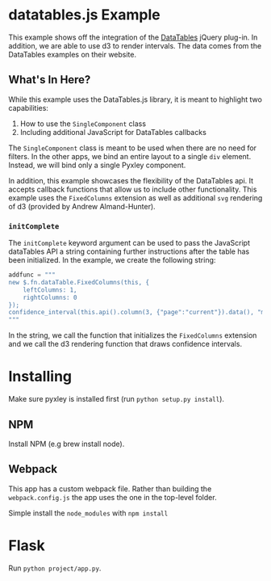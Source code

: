# datatables.js Example
This example shows off the integration of the [DataTables](https://www.datatables.net/) jQuery plug-in. In addition, we are able to use d3 to render intervals. The data comes from the DataTables examples on their website.

## What's In Here?
While this example uses the DataTables.js library, it is
meant to highlight two capabilities:

1. How to use the `SingleComponent` class  
2. Including additional JavaScript for DataTables callbacks  

The `SingleComponent` class is meant to be used when there
are no need for filters. In the other apps, we bind an
entire layout to a single `div` element. Instead, we will bind
only a single Pyxley component.

In addition, this example showcases the flexibility of the
DataTables api. It accepts callback functions that allow us
to include other functionality. This example uses the
`FixedColumns` extension as well as additional `svg` rendering
of d3 (provided by Andrew Almand-Hunter).

### `initComplete`
The `initComplete` keyword argument can be used to pass the
JavaScript dataTables API a string containing further
instructions after the table has been initialized. In the example,
we create the following string:

```python
addfunc = """
new $.fn.dataTable.FixedColumns(this, {
    leftColumns: 1,
    rightColumns: 0
});
confidence_interval(this.api().column(3, {"page":"current"}).data(), "mytable");
"""
```

In the string, we call the function that initializes the
`FixedColumns` extension and we call the d3 rendering
function that draws confidence intervals.

# Installing 
Make sure pyxley is installed first (run `python setup.py install`).

## NPM
Install NPM (e.g brew install node).

## Webpack
This app has a custom webpack file. Rather than building
the `webpack.config.js` the app uses the one in the top-level
folder.

Simple install the `node_modules` with
`npm install`

# Flask
Run `python project/app.py`.

